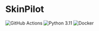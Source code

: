 # SkinPilot
![GitHub Actions](https://github.com/ayricky/SkinPilot/actions/workflows/main.yml/badge.svg)
![Python 3.11](https://img.shields.io/badge/python-3.11-blue.svg?logo=python&logoColor=white)
![Docker](https://img.shields.io/badge/docker-yes-blue.svg?logo=docker&logoColor=white)
